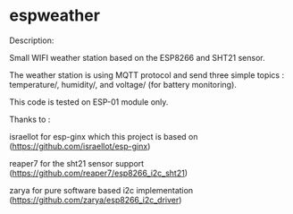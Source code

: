 # espweather

Description: 

Small WIFI weather station based on the ESP8266 and SHT21 sensor. 

The weather station is using MQTT protocol and send three simple topics : temperature/, humidity/, and voltage/ (for battery monitoring). 

This code is tested on ESP-01 module only.

Thanks to :

israellot for esp-ginx which this project is based on (https://github.com/israellot/esp-ginx)

reaper7 for the sht21 sensor support (https://github.com/reaper7/esp8266_i2c_sht21)

zarya for pure software based i2c implementation (https://github.com/zarya/esp8266_i2c_driver)
